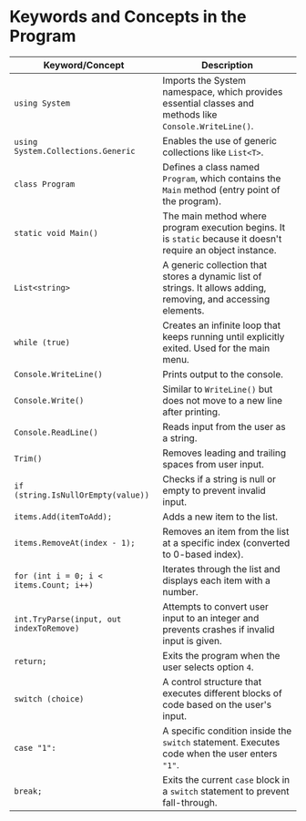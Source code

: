 # Keywords and Concepts in the Program

| **Keyword/Concept** | **Description** |
|---------------------|----------------|
| `using System` | Imports the System namespace, which provides essential classes and methods like `Console.WriteLine()`. |
| `using System.Collections.Generic` | Enables the use of generic collections like `List<T>`. |
| `class Program` | Defines a class named `Program`, which contains the `Main` method (entry point of the program). |
| `static void Main()` | The main method where program execution begins. It is `static` because it doesn't require an object instance. |
| `List<string>` | A generic collection that stores a dynamic list of strings. It allows adding, removing, and accessing elements. |
| `while (true)` | Creates an infinite loop that keeps running until explicitly exited. Used for the main menu. |
| `Console.WriteLine()` | Prints output to the console. |
| `Console.Write()` | Similar to `WriteLine()` but does not move to a new line after printing. |
| `Console.ReadLine()` | Reads input from the user as a string. |
| `Trim()` | Removes leading and trailing spaces from user input. |
| `if (string.IsNullOrEmpty(value))` | Checks if a string is null or empty to prevent invalid input. |
| `items.Add(itemToAdd);` | Adds a new item to the list. |
| `items.RemoveAt(index - 1);` | Removes an item from the list at a specific index (converted to 0-based index). |
| `for (int i = 0; i < items.Count; i++)` | Iterates through the list and displays each item with a number. |
| `int.TryParse(input, out indexToRemove)` | Attempts to convert user input to an integer and prevents crashes if invalid input is given. |
| `return;` | Exits the program when the user selects option `4`. |
| `switch (choice)` | A control structure that executes different blocks of code based on the user's input. |
| `case "1":` | A specific condition inside the `switch` statement. Executes code when the user enters `"1"`. |
| `break;` | Exits the current `case` block in a `switch` statement to prevent fall-through. |
